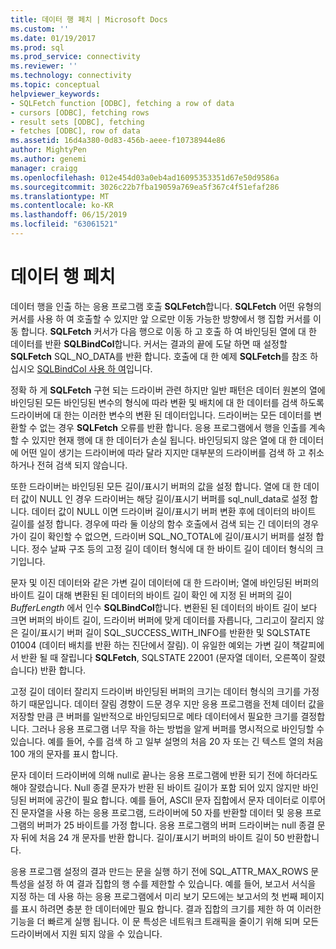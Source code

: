 ```yaml
---
title: 데이터 행 페치 | Microsoft Docs
ms.custom: ''
ms.date: 01/19/2017
ms.prod: sql
ms.prod_service: connectivity
ms.reviewer: ''
ms.technology: connectivity
ms.topic: conceptual
helpviewer_keywords:
- SQLFetch function [ODBC], fetching a row of data
- cursors [ODBC], fetching rows
- result sets [ODBC], fetching
- fetches [ODBC], row of data
ms.assetid: 16d4a380-0d83-456b-aeee-f10738944e86
author: MightyPen
ms.author: genemi
manager: craigg
ms.openlocfilehash: 012e454d03a0eb4ad16095353351d67e50d9586a
ms.sourcegitcommit: 3026c22b7fba19059a769ea5f367c4f51efaf286
ms.translationtype: MT
ms.contentlocale: ko-KR
ms.lasthandoff: 06/15/2019
ms.locfileid: "63061521"
---
```

# <a name="fetching-a-row-of-data"></a>데이터 행 페치
데이터 행을 인출 하는 응용 프로그램 호출 **SQLFetch**합니다. **SQLFetch** 어떤 유형의 커서를 사용 하 여 호출할 수 있지만 앞 으로만 이동 가능한 방향에서 행 집합 커서를 이동 합니다. **SQLFetch** 커서가 다음 행으로 이동 하 고 호출 하 여 바인딩된 열에 대 한 데이터를 반환 **SQLBindCol**합니다. 커서는 결과의 끝에 도달 하면 때 설정할 **SQLFetch** SQL_NO_DATA를 반환 합니다. 호출에 대 한 예제 **SQLFetch**를 참조 하십시오 [SQLBindCol 사용 하 여](../../../odbc/reference/develop-app/using-sqlbindcol.md)입니다.  
  
 정확 하 게 **SQLFetch** 구현 되는 드라이버 관련 하지만 일반 패턴은 데이터 원본의 열에 바인딩된 모든 바인딩된 변수의 형식에 따라 변환 및 배치에 대 한 데이터를 검색 하도록 드라이버에 대 한는 이러한 변수의 변환 된 데이터입니다. 드라이버는 모든 데이터를 변환할 수 없는 경우 **SQLFetch** 오류를 반환 합니다. 응용 프로그램에서 행을 인출를 계속할 수 있지만 현재 행에 대 한 데이터가 손실 됩니다. 바인딩되지 않은 열에 대 한 데이터에 어떤 일이 생기는 드라이버에 따라 달라 지지만 대부분의 드라이버를 검색 하 고 취소 하거나 전혀 검색 되지 않습니다.  
  
 또한 드라이버는 바인딩된 모든 길이/표시기 버퍼의 값을 설정 합니다. 열에 대 한 데이터 값이 NULL 인 경우 드라이버는 해당 길이/표시기 버퍼를 sql_null_data로 설정 합니다. 데이터 값이 NULL 이면 드라이버 길이/표시기 버퍼 변환 후에 데이터의 바이트 길이를 설정 합니다. 경우에 따라 둘 이상의 함수 호출에서 검색 되는 긴 데이터의 경우가이 길이 확인할 수 없으면, 드라이버 SQL_NO_TOTAL에 길이/표시기 버퍼를 설정 합니다. 정수 날짜 구조 등의 고정 길이 데이터 형식에 대 한 바이트 길이 데이터 형식의 크기입니다.  
  
 문자 및 이진 데이터와 같은 가변 길이 데이터에 대 한 드라이버; 열에 바인딩된 버퍼의 바이트 길이 대해 변환된 된 데이터의 바이트 길이 확인 에 지정 된 버퍼의 길이 *BufferLength* 에서 인수 **SQLBindCol**합니다. 변환된 된 데이터의 바이트 길이 보다 크면 버퍼의 바이트 길이, 드라이버 버퍼에 맞게 데이터를 자릅니다, 그리고이 잘리지 않은 길이/표시기 버퍼 길이 SQL_SUCCESS_WITH_INFO를 반환한 및 SQLSTATE 01004 (데이터 배치를 반환 하는 진단에서 잘림). 이 유일한 예외는 가변 길이 책갈피에서 반환 될 때 잘립니다 **SQLFetch**, SQLSTATE 22001 (문자열 데이터, 오른쪽이 잘렸습니다) 반환 합니다.  
  
 고정 길이 데이터 잘리지 드라이버 바인딩된 버퍼의 크기는 데이터 형식의 크기를 가정 하기 때문입니다. 데이터 잘림 경향이 드문 경우 지만 응용 프로그램을 전체 데이터 값을 저장할 만큼 큰 버퍼를 일반적으로 바인딩되므로 메타 데이터에서 필요한 크기를 결정합니다. 그러나 응용 프로그램 너무 작을 하는 방법을 알게 버퍼를 명시적으로 바인딩할 수 있습니다. 예를 들어, 수를 검색 하 고 일부 설명의 처음 20 자 또는 긴 텍스트 열의 처음 100 개의 문자를 표시 합니다.  
  
 문자 데이터 드라이버에 의해 null로 끝나는 응용 프로그램에 반환 되기 전에 하더라도 해야 잘렸습니다. Null 종결 문자가 반환 된 바이트 길이가 포함 되어 있지 않지만 바인딩된 버퍼에 공간이 필요 합니다. 예를 들어, ASCII 문자 집합에서 문자 데이터로 이루어진 문자열을 사용 하는 응용 프로그램, 드라이버에 50 자를 반환할 데이터 및 응용 프로그램의 버퍼가 25 바이트를 가정 합니다. 응용 프로그램의 버퍼 드라이버는 null 종결 문자 뒤에 처음 24 개 문자를 반환 합니다. 길이/표시기 버퍼의 바이트 길이 50 반환합니다.  
  
 응용 프로그램 설정의 결과 만드는 문을 실행 하기 전에 SQL_ATTR_MAX_ROWS 문 특성을 설정 하 여 결과 집합의 행 수를 제한할 수 있습니다. 예를 들어, 보고서 서식을 지정 하는 데 사용 하는 응용 프로그램에서 미리 보기 모드에는 보고서의 첫 번째 페이지를 표시 하려면 충분 한 데이터에만 필요 합니다. 결과 집합의 크기를 제한 하 여 이러한 기능을 더 빠르게 실행 됩니다. 이 문 특성은 네트워크 트래픽을 줄이기 위해 되며 모든 드라이버에서 지원 되지 않을 수 있습니다.
